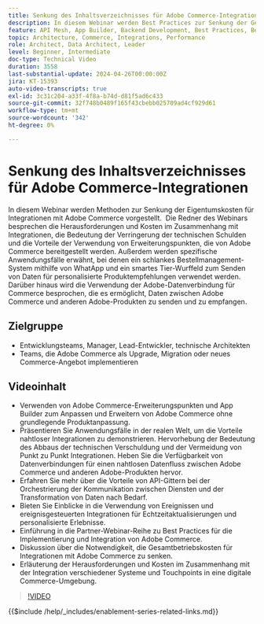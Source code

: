 ```yaml
---
title: Senkung des Inhaltsverzeichnisses für Adobe Commerce-Integrationen
description: In diesem Webinar werden Best Practices zur Senkung der Gesamtbetriebskosten für Integrationen mit Adobe Commerce erläutert. Er hebt die Herausforderungen herkömmlicher Integrationen hervor und hebt die Verwendung von Erweiterungspunkten und nativen Integrationen mit anderen Experience Cloud-Produkten hervor, um Kosten zu senken und den ROI zu steigern. Das Ziel besteht darin, das Produkt flexibel zu erweitern, ohne den Kern anzupassen, was die Wartung und Aktualisierung erleichtert.
feature: API Mesh, App Builder, Backend Development, Best Practices, Best Practices, Extensibility, Integration
topic: Architecture, Commerce, Integrations, Performance
role: Architect, Data Architect, Leader
level: Beginner, Intermediate
doc-type: Technical Video
duration: 3558
last-substantial-update: 2024-04-26T00:00:00Z
jira: KT-15393
auto-video-transcripts: true
exl-id: 3c31c204-a33f-4f8a-b74d-d81f5ad6c433
source-git-commit: 32f748b0489f165f43cbebb025709ad4cf929d61
workflow-type: tm+mt
source-wordcount: '342'
ht-degree: 0%

---
```


# Senkung des Inhaltsverzeichnisses für Adobe Commerce-Integrationen

In diesem Webinar werden Methoden zur Senkung der Eigentumskosten für Integrationen mit Adobe Commerce vorgestellt. &#x200B; Die Redner des Webinars besprechen die Herausforderungen und Kosten im Zusammenhang mit Integrationen, die Bedeutung der Verringerung der technischen Schulden und die Vorteile der Verwendung von Erweiterungspunkten, die von Adobe Commerce bereitgestellt werden. Außerdem werden spezifische Anwendungsfälle erwähnt, bei denen ein schlankes Bestellmanagement-System mithilfe von WhatApp und ein smartes Tier-Wurffeld zum Senden von Daten für personalisierte Produktempfehlungen verwendet werden.  Darüber hinaus wird die Verwendung der Adobe-Datenverbindung für Commerce besprochen, die es ermöglicht, Daten zwischen Adobe Commerce und anderen Adobe-Produkten zu senden und zu empfangen.

## Zielgruppe

* Entwicklungsteams, Manager, Lead-Entwickler, technische Architekten
* Teams, die Adobe Commerce als Upgrade, Migration oder neues Commerce-Angebot implementieren

## Videoinhalt

* Verwenden von Adobe Commerce-Erweiterungspunkten und App Builder zum Anpassen und Erweitern von Adobe Commerce ohne grundlegende Produktanpassung.
* Präsentieren Sie Anwendungsfälle in der realen Welt, um die Vorteile nahtloser Integrationen zu demonstrieren.
Hervorhebung der Bedeutung des Abbaus der technischen Verschuldung und der Vermeidung von Punkt zu Punkt Integrationen.
Heben Sie die Verfügbarkeit von Datenverbindungen für einen nahtlosen Datenfluss zwischen Adobe Commerce und anderen Adobe-Produkten hervor.
* Erfahren Sie mehr über die Vorteile von API-Gittern bei der Orchestrierung der Kommunikation zwischen Diensten und der Transformation von Daten nach Bedarf.
* Bieten Sie Einblicke in die Verwendung von Ereignissen und ereignisgesteuerten Integrationen für Echtzeitaktualisierungen und personalisierte Erlebnisse.
* Einführung in die Partner-Webinar-Reihe zu Best Practices für die Implementierung und Integration von Adobe Commerce.
* Diskussion über die Notwendigkeit, die Gesamtbetriebskosten für Integrationen mit Adobe Commerce zu senken.
* Erläuterung der Herausforderungen und Kosten im Zusammenhang mit der Integration verschiedener Systeme und Touchpoints in eine digitale Commerce-Umgebung.

>[!VIDEO](https://video.tv.adobe.com/v/3428768?learn=on)

{{$include /help/_includes/enablement-series-related-links.md}}
